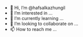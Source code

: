 - 👋 Hi, I’m @hafsalkazhungil
- 👀 I’m interested in ...
- 🌱 I’m currently learning ...
- 💞️ I’m looking to collaborate on ...
- 📫 How to reach me ...

<!---
hafsalkazhungil/hafsalkazhungil is a ✨ special ✨ repository because its `README.md` (this file) appears on your GitHub profile.
You can click the Preview link to take a look at your changes.
--->
